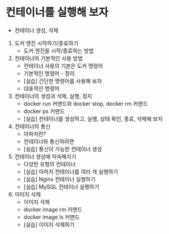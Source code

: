 <h1>컨테이너를 실행해 보자</h1>

- 컨테이너 생성, 삭제

1. 도커 엔진 시작하기/종료하기
    - 도커 엔진을 시작/종료하는 방법
2. 컨테이너의 기본적인 사용 방법
    - 컨테이너 사용의 기본은 도커 명령어
    - 기본적인 명령어 - 정리
    - [실습] 간단한 명령어를 사용해 보자
    - 대표적인 명령어
3. 컨테이너의 생성과 삭제, 실행, 정지
    - docker run 커맨드와 docker stop, docker rm 커맨드
    - docker ps 커맨드
    - [실습] 컨테이너를 생성하고, 실행, 상태 확인, 종료, 삭제해 보자
4. 컨테이너의 통신
    - 아파치란?
    - 컨테이너와 통신하려면
    - [실습] 통신이 가능한 컨테이너 생성
5. 컨테이너 생성에 익숙해지기
    - 다양한 유형의 컨테이너
    - [실습] 아파치 컨테이너를 여러 개 실행하기
    - [실습] Nginx 컨테이너 실행하기
    - [실습] MySQL 컨테이너 실행하기
6. 이미지 삭제
    - 이미지 삭제
    - docker image rm 커맨드
    - docker image ls 커맨드
    - [실습] 이미지 삭제하기


